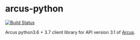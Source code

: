 # arcus-python
[![Build Status](https://travis-ci.com/cuenca-mx/arcus-python.svg?branch=master)](https://travis-ci.com/cuenca-mx/arcus-python)

Arcus python3.6 + 3.7 client library for API version 3.1 of [Arcus](https://www.arcusfi.com/).
